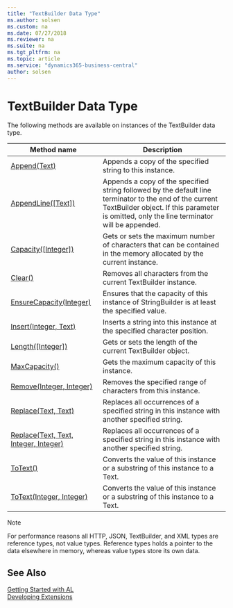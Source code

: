 ```yaml
---
title: "TextBuilder Data Type"
ms.author: solsen
ms.custom: na
ms.date: 07/27/2018
ms.reviewer: na
ms.suite: na
ms.tgt_pltfrm: na
ms.topic: article
ms.service: "dynamics365-business-central"
author: solsen
---
```

[//]: # (START>DO_NOT_EDIT)
[//]: # (IMPORTANT:Do not edit any of the content between here and the END>DO_NOT_EDIT.)
[//]: # (Any modifications should be made in the .resx files in the ModernDev repo.)
# TextBuilder Data Type



The following methods are available on instances of the TextBuilder data type.

|Method name|Description|
|-----------|-----------|
|[Append(Text)](textbuilder-append-method.md)|Appends a copy of the specified string to this instance.|
|[AppendLine([Text])](textbuilder-appendline-method.md)|Appends a copy of the specified string followed by the default line terminator to the end of the current TextBuilder object. If this parameter is omitted, only the line terminator will be appended.|
|[Capacity([Integer])](textbuilder-capacity-method.md)|Gets or sets the maximum number of characters that can be contained in the memory allocated by the current instance.|
|[Clear()](textbuilder-clear-method.md)|Removes all characters from the current TextBuilder instance.|
|[EnsureCapacity(Integer)](textbuilder-ensurecapacity-method.md)|Ensures that the capacity of this instance of StringBuilder is at least the specified value.|
|[Insert(Integer, Text)](textbuilder-insert-method.md)|Inserts a string into this instance at the specified character position.|
|[Length([Integer])](textbuilder-length-method.md)|Gets or sets the length of the current TextBuilder object.|
|[MaxCapacity()](textbuilder-maxcapacity-method.md)|Gets the maximum capacity of this instance.|
|[Remove(Integer, Integer)](textbuilder-remove-method.md)|Removes the specified range of characters from this instance.|
|[Replace(Text, Text)](textbuilder-replace-text-text-method.md)|Replaces all occurrences of a specified string in this instance with another specified string.|
|[Replace(Text, Text, Integer, Integer)](textbuilder-replace-text-text-integer-integer-method.md)|Replaces all occurrences of a specified string in this instance with another specified string.|
|[ToText()](textbuilder-totext--method.md)|Converts the value of this instance or a substring of this instance to a Text.|
|[ToText(Integer, Integer)](textbuilder-totext-integer-integer-method.md)|Converts the value of this instance or a substring of this instance to a Text.|

[//]: # (IMPORTANT: END>DO_NOT_EDIT)

> [!NOTE]    
> For performance reasons all HTTP, JSON, TextBuilder, and XML types are reference types, not value types. Reference types holds a pointer to the data elsewhere in memory, whereas value types store its own data.

## See Also
[Getting Started with AL](../devenv-get-started.md)  
[Developing Extensions](../devenv-dev-overview.md)  